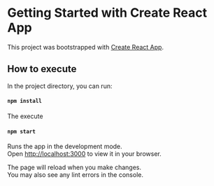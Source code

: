 # Getting Started with Create React App

This project was bootstrapped with [Create React App](https://github.com/facebook/create-react-app).

## How to execute

In the project directory, you can run:

#### `npm install`
The execute
#### `npm start`

Runs the app in the development mode.\
Open [http://localhost:3000](http://localhost:3000) to view it in your browser.

The page will reload when you make changes.\
You may also see any lint errors in the console.